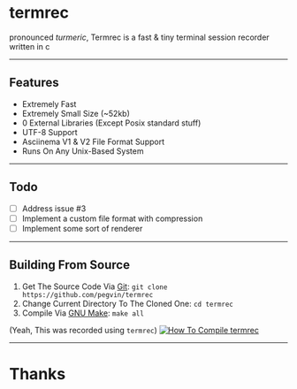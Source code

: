 # termrec
pronounced *turmeric*, Termrec is a fast & tiny terminal session recorder written in c

---
## Features
- Extremely Fast
- Extremely Small Size (~52kb)
- 0 External Libraries (Except Posix standard stuff)
- UTF-8 Support
- Asciinema V1 & V2 File Format Support
- Runs On Any Unix-Based System

---
## Todo
- [ ] Address issue #3
- [ ] Implement a custom file format with compression
- [ ] Implement some sort of renderer

---
## Building From Source

1. Get The Source Code Via [Git](https://git-scm.com/): `git clone https://github.com/pegvin/termrec`
2. Change Current Directory To The Cloned One: `cd termrec`
3. Compile Via [GNU Make](https://www.gnu.org/software/make/): `make all`

(Yeah, This was recorded using `termrec`)
[![How To Compile `termrec`](https://asciinema.org/a/642682.svg)](https://asciinema.org/a/642682)

---
# Thanks
